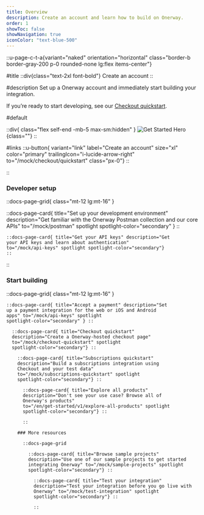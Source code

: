 ```yaml
---
title: Overview
description: Create an account and learn how to build on Onerway.
order: 1
showToc: false
showNavigation: true
iconColor: "text-blue-500"
---
```


::u-page-c-t-a{variant="naked" orientation="horizontal"
class="border-b border-gray-200 p-0 rounded-none lg:flex
items-center"}

#title ::div{class="text-2xl font-bold"} Create an account
::

#description Set up a Onerway account and immediately start
building your integration.

If you’re ready to start developing, see our
[Checkout quickstart](/mock/checkout/quickstart).

#default

::div{ class="flex self-end -mb-5 max-sm:hidden" }
![Get Started Hero](https://b.stripecdn.com/docs-statics-srv/assets/get-started-hero.df33114d2906584b94ad36e4e2588d16.png){class=""}
::

#links ::u-button{ variant="link" label="Create an account"
size="xl" color="primary"
trailingIcon="i-lucide-arrow-right"
to="/mock/checkout/quickstart" class="px-0"} ::

::

### Developer setup

::docs-page-grid{ class="mt-12 lg:mt-16" }

  ::docs-page-card{ title="Set up your development
  environment" description="Get familiar with the Onerway
  Postman collection and our core APIs" to="/mock/postman"
  spotlight spotlight-color="secondary" } ::

    ::docs-page-card{ title="Get your API keys" description="Get
    your API keys and learn about authentication"
    to="/mock/api-keys" spotlight spotlight-color="secondary"}
    ::

  ::

### Start building

  ::docs-page-grid{ class="mt-12 lg:mt-16" }

    ::docs-page-card{ title="Accept a payment" description="Set
    up a payment integration for the web or iOS and Android
    apps" to="/mock/api-keys" spotlight
    spotlight-color="secondary" } ::

      ::docs-page-card{ title="Checkout quickstart"
      description="Create a Onerway-hosted checkout page"
      to="/mock/checkout-quickstart" spotlight
      spotlight-color="secondary"} ::

        ::docs-page-card{ title="Subscriptions quickstart"
        description="Build a subscriptions integration using
        Checkout and your test data"
        to="/mock/subscriptions-quickstart" spotlight
        spotlight-color="secondary"} ::

          ::docs-page-card{ title="Explore all products"
          description="Don't see your use case? Browse all of
          Onerway's products"
          to="/en/get-started/v1/explore-all-products" spotlight
          spotlight-color="secondary"} ::

          ::

        ### More resources

          ::docs-page-grid

            ::docs-page-card{ title="Browse sample projects"
            description="Use one of our sample projects to get started
            integrating Onerway" to="/mock/sample-projects" spotlight
            spotlight-color="secondary"} ::

              ::docs-page-card{ title="Test your integration"
              description="Test your integration before you go live with
              Onerway" to="/mock/test-integration" spotlight
              spotlight-color="secondary"} ::

              ::
